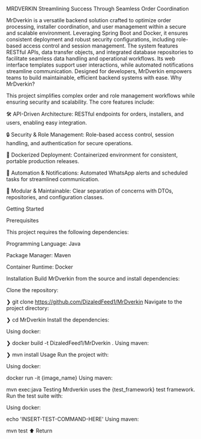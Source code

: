 MRDVERKIN
Streamlining Success Through Seamless Order Coordination

MrDverkin is a versatile backend solution crafted to optimize order processing, installer coordination, and user management within a secure and scalable environment. Leveraging Spring Boot and Docker, it ensures consistent deployment and robust security configurations, including role-based access control and session management. The system features RESTful APIs, data transfer objects, and integrated database repositories to facilitate seamless data handling and operational workflows. Its web interface templates support user interactions, while automated notifications streamline communication. Designed for developers, MrDverkin empowers teams to build maintainable, efficient backend systems with ease. Why MrDverkin?

This project simplifies complex order and role management workflows while ensuring security and scalability. The core features include:

🛠️ API-Driven Architecture: RESTful endpoints for orders, installers, and users, enabling easy integration.

🔒 Security & Role Management: Role-based access control, session handling, and authentication for secure operations.

🐳 Dockerized Deployment: Containerized environment for consistent, portable production releases.

📧 Automation & Notifications: Automated WhatsApp alerts and scheduled tasks for streamlined communication.

🧱 Modular & Maintainable: Clear separation of concerns with DTOs, repositories, and configuration classes.

Getting Started

Prerequisites

This project requires the following dependencies:

Programming Language: Java

Package Manager: Maven

Container Runtime: Docker

Installation
Build MrDverkin from the source and install dependencies:

Clone the repository:

❯ git clone https://github.com/DizaledFeed1/MrDverkin
Navigate to the project directory:

❯ cd MrDverkin
Install the dependencies:

Using docker:

❯ docker build -t DizaledFeed1/MrDverkin .
Using maven:

❯ mvn install
Usage
Run the project with:

Using docker:

docker run -it {image_name}
Using maven:

mvn exec:java
Testing
Mrdverkin uses the {test_framework} test framework. Run the test suite with:

Using docker:

echo 'INSERT-TEST-COMMAND-HERE'
Using maven:

mvn test
⬆ Return
